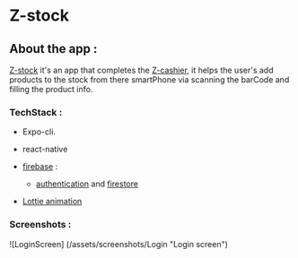 # Z-stock

## About the app :

[Z-stock](https://github.com/zak771/Z-stock) it's an app that completes the [Z-cashier](https://github.com/zak771/Z-cashier), it helps the user's add products to the stock from there smartPhone via scanning the barCode and filling the product info.

### TechStack :

- Expo-cli.

- react-native

- [firebase](https://firebase.google.com) : 
  
  - [authentication](https://firebase.google.com/products/auth) and [firestore](https://firesbase.google.com/products/firestore)

- [Lottie animation](https://lottiefiles.com)

### Screenshots :

![LoginScreen] (/assets/screenshots/Login "Login screen") 
